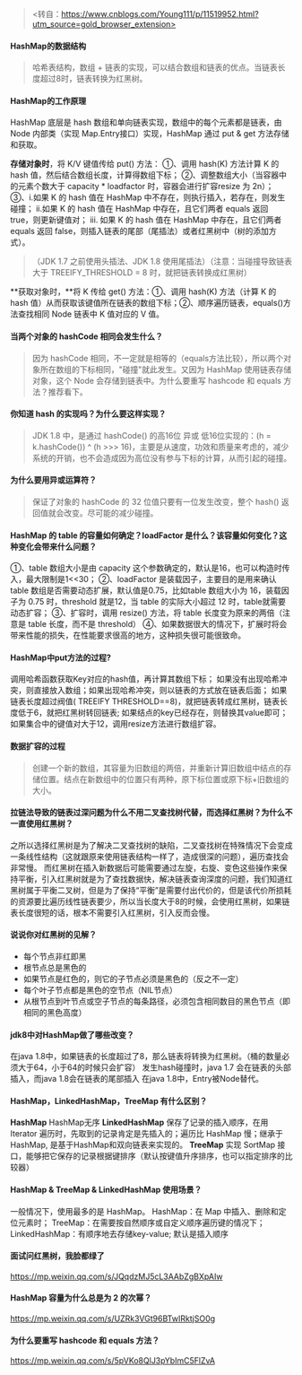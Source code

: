 
> <转自：https://www.cnblogs.com/Young111/p/11519952.html?utm_source=gold_browser_extension>

#### HashMap的数据结构

> 哈希表结构，数组 + 链表的实现，可以结合数组和链表的优点。当链表长度超过8时，链表转换为红黑树。

#### HashMap的工作原理

HashMap 底层是 hash 数组和单向链表实现，数组中的每个元素都是链表，由 Node 内部类（实现 Map.Entry接口）实现，HashMap 通过 put & get 方法存储和获取。

**存储对象时**，将 K/V 键值传给 put() 方法：
①、调用 hash(K) 方法计算 K 的 hash 值，然后结合数组长度，计算得数组下标；
②、调整数组大小（当容器中的元素个数大于 capacity * loadfactor 时，容器会进行扩容resize 为 2n）；
③、i.如果 K 的 hash 值在 HashMap 中不存在，则执行插入，若存在，则发生碰撞；
   ii.如果 K 的 hash 值在 HashMap 中存在，且它们两者 equals 返回 true，则更新键值对；
   iii. 如果 K 的 hash 值在 HashMap 中存在，且它们两者 equals 返回 false，则插入链表的尾部（尾插法）或者红黑树中（树的添加方式）。
> （JDK 1.7 之前使用头插法、JDK 1.8 使用尾插法）（注意：当碰撞导致链表大于 TREEIFY_THRESHOLD = 8 时，就把链表转换成红黑树）

**获取对象时，**将 K 传给 get() 方法：①、调用 hash(K) 方法（计算 K 的 hash 值）从而获取该键值所在链表的数组下标；②、顺序遍历链表，equals()方法查找相同 Node 链表中 K 值对应的 V 值。

#### 当两个对象的 hashCode 相同会发生什么？

> 因为 hashCode 相同，不一定就是相等的（equals方法比较），所以两个对象所在数组的下标相同，"碰撞"就此发生。又因为 HashMap 使用链表存储对象，这个 Node 会存储到链表中。为什么要重写 hashcode 和 equals 方法？推荐看下。

#### 你知道 hash 的实现吗？为什么要这样实现？

> JDK 1.8 中，是通过 hashCode() 的高16位 异或 低16位实现的：(h = k.hashCode()) ^ (h >>> 16)，主要是从速度，功效和质量来考虑的，减少系统的开销，也不会造成因为高位没有参与下标的计算，从而引起的碰撞。

#### 为什么要用异或运算符？

> 保证了对象的 hashCode 的 32 位值只要有一位发生改变，整个 hash() 返回值就会改变。尽可能的减少碰撞。

#### HashMap 的 table 的容量如何确定？loadFactor 是什么？该容量如何变化？这种变化会带来什么问题？

①、table 数组大小是由 capacity 这个参数确定的，默认是16，也可以构造时传入，最大限制是1<<30；
②、loadFactor 是装载因子，主要目的是用来确认table 数组是否需要动态扩展，默认值是0.75，比如table 数组大小为 16，装载因子为 0.75 时，threshold 就是12，当 table 的实际大小超过 12 时，table就需要动态扩容；
③、扩容时，调用 resize() 方法，将 table 长度变为原来的两倍（注意是 table 长度，而不是 threshold）
④、如果数据很大的情况下，扩展时将会带来性能的损失，在性能要求很高的地方，这种损失很可能很致命。

#### HashMap中put方法的过程?

调用哈希函数获取Key对应的hash值，再计算其数组下标；
如果没有出现哈希冲突，则直接放入数组；如果出现哈希冲突，则以链表的方式放在链表后面；
如果链表长度超过阀值( TREEIFY THRESHOLD==8)，就把链表转成红黑树，链表长度低于6，就把红黑树转回链表;
如果结点的key已经存在，则替换其value即可；
如果集合中的键值对大于12，调用resize方法进行数组扩容。

#### 数据扩容的过程

> 创建一个新的数组，其容量为旧数组的两倍，并重新计算旧数组中结点的存储位置。结点在新数组中的位置只有两种，原下标位置或原下标+旧数组的大小。

#### 拉链法导致的链表过深问题为什么不用二叉查找树代替，而选择红黑树？为什么不一直使用红黑树？

之所以选择红黑树是为了解决二叉查找树的缺陷，二叉查找树在特殊情况下会变成一条线性结构（这就跟原来使用链表结构一样了，造成很深的问题），遍历查找会非常慢。
而红黑树在插入新数据后可能需要通过左旋，右旋、变色这些操作来保持平衡，引入红黑树就是为了查找数据快，解决链表查询深度的问题，我们知道红黑树属于平衡二叉树，但是为了保持“平衡”是需要付出代价的，但是该代价所损耗的资源要比遍历线性链表要少，所以当长度大于8的时候，会使用红黑树，如果链表长度很短的话，根本不需要引入红黑树，引入反而会慢。

#### 说说你对红黑树的见解？

* 每个节点非红即黑
* 根节点总是黑色的
* 如果节点是红色的，则它的子节点必须是黑色的（反之不一定）
* 每个叶子节点都是黑色的空节点（NIL节点）
* 从根节点到叶节点或空子节点的每条路径，必须包含相同数目的黑色节点（即相同的黑色高度）

#### jdk8中对HashMap做了哪些改变？

在java 1.8中，如果链表的长度超过了8，那么链表将转换为红黑树。（桶的数量必须大于64，小于64的时候只会扩容）
发生hash碰撞时，java 1.7 会在链表的头部插入，而java 1.8会在链表的尾部插入
在java 1.8中，Entry被Node替代。

#### HashMap，LinkedHashMap，TreeMap 有什么区别？

**HashMap** HashMap无序
**LinkedHashMap** 保存了记录的插入顺序，在用 Iterator 遍历时，先取到的记录肯定是先插入的；遍历比 HashMap 慢；继承于HashMap, 是基于HashMap和双向链表来实现的。
**TreeMap** 实现 SortMap 接口，能够把它保存的记录根据键排序（默认按键值升序排序，也可以指定排序的比较器）

#### HashMap & TreeMap & LinkedHashMap 使用场景？

一般情况下，使用最多的是 HashMap。
HashMap：在 Map 中插入、删除和定位元素时；
TreeMap：在需要按自然顺序或自定义顺序遍历键的情况下；
LinkedHashMap：有顺序地去存储key-value; 默认是插入顺序

#### 面试问红黑树，我脸都绿了
https://mp.weixin.qq.com/s/JQqdzMJ5cL3AAbZgBXpAIw

#### HashMap 容量为什么总是为 2 的次幂？
https://mp.weixin.qq.com/s/UZRk3VGt96BTwIRktjSO0g

#### 为什么要重写 hashcode 和 equals 方法？
https://mp.weixin.qq.com/s/5pVKo8QlJ3pYbImC5FlZvA


